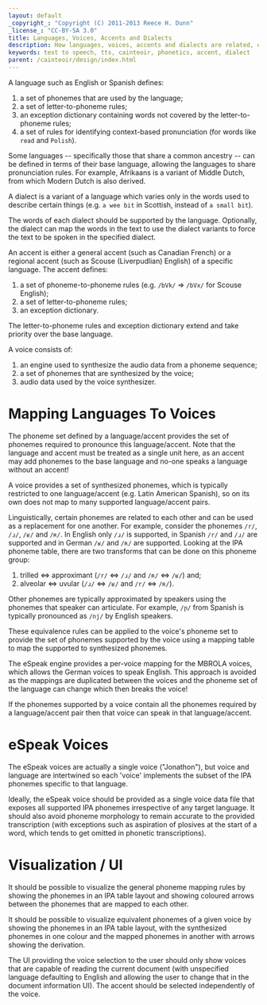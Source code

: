 ```yaml
---
layout: default
_copyright_: "Copyright (C) 2011-2013 Reece H. Dunn"
_license_: "CC-BY-SA 3.0"
title: Languages, Voices, Accents and Dialects
description: How languages, voices, accents and dialects are related, especially for text-to-speech synthesis.
keywords: text to speech, tts, cainteoir, phonetics, accent, dialect
parent: /cainteoir/design/index.html
---
```


A language such as English or Spanish defines:

1.  a set of phonemes that are used by the language;
2.  a set of letter-to-phoneme rules;
3.  an exception dictionary containing words not covered by the letter-to-phoneme rules;
4.  a set of rules for identifying context-based pronunciation (for words like `read` and `Polish`).

Some languages -- specifically those that share a common ancestry -- can be
defined in terms of their base language, allowing the languages to share
pronunciation rules. For example, Afrikaans is a variant of Middle Dutch,
from which Modern Dutch is also derived.

A dialect is a variant of a language which varies only in the words used to
describe certain things (e.g. `a wee bit` in Scottish, instead of `a small bit`).

The words of each dialect should be supported by the language. Optionally,
the dialect can map the words in the text to use the dialect variants to
force the text to be spoken in the specified dialect.

An accent is either a general accent (such as Canadian French) or a regional
accent (such as Scouse (Liverpudlian) English) of a specific language. The
accent defines:

1.  a set of phoneme-to-phoneme rules (e.g. `/bVk/` => `/bVx/` for Scouse English);
2.  a set of letter-to-phoneme rules;
3.  an exception dictionary.

The letter-to-phoneme rules and exception dictionary extend and take priority
over the base language.

A voice consists of:

1.  an engine used to synthesize the audio data from a phoneme sequence;
2.  a set of phonemes that are synthesized by the voice;
3.  audio data used by the voice synthesizer.

# Mapping Languages To Voices

The phoneme set defined by a language/accent provides the set of phonemes
required to pronounce this language/accent. Note that the language and
accent must be treated as a single unit here, as an accent may add phonemes
to the base language and no-one speaks a language without an accent!

A voice provides a set of synthesized phonemes, which is typically restricted
to one language/accent (e.g. Latin American Spanish), so on its own does not
map to many supported language/accent pairs.

Linguistically, certain phonemes are related to each other and can be used
as a replacement for one another. For example, consider the phonemes `/r/`,
`/ɹ/`, `/ʁ/` and `/ʀ/`. In English only `/ɹ/` is supported, in Spanish `/r/`
and `/ɹ/` are supported and in German `/ʁ/` and `/ʀ/` are supported. Looking
at the IPA phoneme table, there are two transforms that can be done on this
phoneme group:

1.  trilled <=> approximant (`/r/` <=> `/ɹ/` and `/ʀ/` <=> `/ʁ/`) and;
2.  alveolar <=> uvular (`/ɹ/` <=> `/ʁ/` and `/r/` <=> `/ʀ/`).

Other phonemes are typically approximated by speakers using the phonemes that
speaker can articulate. For example, `/ɲ/` from Spanish is typically pronounced
as `/nj/` by English speakers.

These equivalence rules can be applied to the voice's phoneme set to provide
the set of phonemes supported by the voice using a mapping table to map the
supported to synthesized phonemes.

The eSpeak engine provides a per-voice mapping for the MBROLA voices, which
allows the German voices to speak English. This approach is avoided as the
mappings are duplicated between the voices and the phoneme set of the language
can change which then breaks the voice!

If the phonemes supported by a voice contain all the phonemes required by a
language/accent pair then that voice can speak in that language/accent.

# eSpeak Voices

The eSpeak voices are actually a single voice ("Jonathon"), but voice and
language are intertwined so each 'voice' implements the subset of the IPA
phonemes specific to that language.

Ideally, the eSpeak voice should be provided as a single voice data file
that exposes all supported IPA phonemes irrespective of any target
language. It should also avoid phoneme morphology to remain accurate to
the provided transcription (with exceptions such as aspiration of plosives
at the start of a word, which tends to get omitted in phonetic
transcriptions).

# Visualization / UI

It should be possible to visualize the general phoneme mapping rules by
showing the phonemes in an IPA table layout and showing coloured arrows
between the phonemes that are mapped to each other.

It should be possible to visualize equivalent phonemes of a given voice
by showing the phonemes in an IPA table layout, with the synthesized
phonemes in one colour and the mapped phonemes in another with arrows
showing the derivation.

The UI providing the voice selection to the user should only show voices
that are capable of reading the current document (with unspecified
language defaulting to English and allowing the user to change that in
the document information UI). The accent should be selected independently
of the voice.
